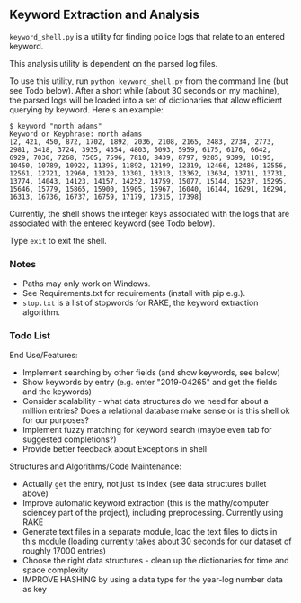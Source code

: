 ## Keyword Extraction and Analysis

`keyword_shell.py` is a utility for finding police logs that relate to an entered keyword.

This analysis utility is dependent on the parsed log files.

To use this utility, run `python keyword_shell.py` from the command line (but see Todo below). After a short while (about 30 seconds on my machine), the parsed logs will be loaded into a set of dictionaries that allow efficient querying by keyword. Here's an example:

```
$ keyword "north adams"
Keyword or Keyphrase: north adams
[2, 421, 450, 872, 1702, 1892, 2036, 2108, 2165, 2483, 2734, 2773, 2981, 3418, 3724, 3935, 4354, 4803, 5093, 5959, 6175, 6176, 6642, 6929, 7030, 7268, 7505, 7596, 7810, 8439, 8797, 9285, 9399, 10195, 10450, 10789, 10922, 11395, 11892, 12199, 12319, 12466, 12486, 12556, 12561, 12721, 12960, 13120, 13301, 13313, 13362, 13634, 13711, 13731, 13774, 14043, 14123, 14157, 14252, 14759, 15077, 15144, 15237, 15295, 15646, 15779, 15865, 15900, 15905, 15967, 16040, 16144, 16291, 16294, 16313, 16736, 16737, 16759, 17179, 17315, 17398]
```

Currently, the shell shows the integer keys associated with the logs that are associated with the entered keyword (see Todo below).

Type `exit` to exit the shell.

### Notes
- Paths may only work on Windows.
- See Requirements.txt for requirements (install with pip e.g.).
- `stop.txt` is a list of stopwords for RAKE, the keyword extraction algorithm.

### Todo List

End Use/Features:
- Implement searching by other fields (and show keywords, see below)
- Show keywords by entry (e.g. enter "2019-04265" and get the fields and the keywords)
- Consider scalability - what data structures do we need for about a million entries? Does a relational database make sense or is this shell ok for our purposes?
- Implement fuzzy matching for keyword search (maybe even tab for suggested completions?)
- Provide better feedback about Exceptions in shell


Structures and Algorithms/Code Maintenance:
- Actually `get` the entry, not just its index (see data structures bullet above)
- Improve automatic keyword extraction (this is the mathy/computer sciencey part of the project), including preprocessing. Currently using RAKE
- Generate text files in a separate module, load the text files to dicts in this module (loading currently takes about 30 seconds for our dataset of roughly 17000 entries)
- Choose the right data structures - clean up the dictionaries for time and space complexity
- IMPROVE HASHING by using a data type for the year-log number data as key